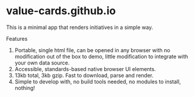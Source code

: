 # value-cards.github.io

This is a minimal app that renders initiatives in a simple way.

Features

1) Portable, single html file, can be opened in any browser with no modification out of the box to demo, little modification to integrate with your own data source.
2) Accessible, standards-based native browser UI elements.
3) 13kb total, 3kb gzip. Fast to download, parse and render.
4) Simple to develop with, no build tools needed, no modules to install, nothing!
